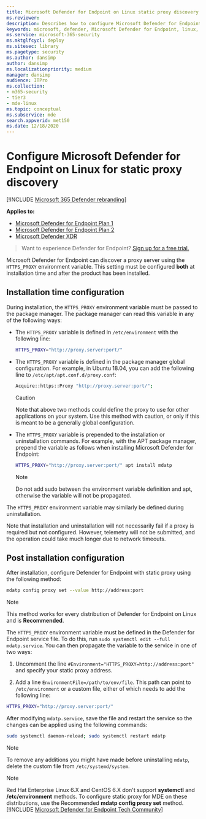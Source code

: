 ```yaml
---
title: Microsoft Defender for Endpoint on Linux static proxy discovery
ms.reviewer:
description: Describes how to configure Microsoft Defender for Endpoint on Linux, for static proxy discovery.
keywords: microsoft, defender, Microsoft Defender for Endpoint, linux, installation, proxy
ms.service: microsoft-365-security
ms.mktglfcycl: deploy
ms.sitesec: library
ms.pagetype: security
ms.author: dansimp
author: dansimp
ms.localizationpriority: medium
manager: dansimp
audience: ITPro
ms.collection: 
- m365-security
- tier3
- mde-linux
ms.topic: conceptual
ms.subservice: mde
search.appverid: met150
ms.date: 12/18/2020
---
```


# Configure Microsoft Defender for Endpoint on Linux for static proxy discovery

[!INCLUDE [Microsoft 365 Defender rebranding](../../includes/microsoft-defender.md)]

**Applies to:**

- [Microsoft Defender for Endpoint Plan 1](https://go.microsoft.com/fwlink/p/?linkid=2154037)
- [Microsoft Defender for Endpoint Plan 2](https://go.microsoft.com/fwlink/p/?linkid=2154037)
- [Microsoft Defender XDR](https://go.microsoft.com/fwlink/?linkid=2118804)

> Want to experience Defender for Endpoint? [Sign up for a free trial.](https://signup.microsoft.com/create-account/signup?products=7f379fee-c4f9-4278-b0a1-e4c8c2fcdf7e&ru=https://aka.ms/MDEp2OpenTrial?ocid=docs-wdatp-investigateip-abovefoldlink)

Microsoft Defender for Endpoint can discover a proxy server using the `HTTPS_PROXY` environment variable. This setting must be configured **both** at installation time and after the product has been installed.

## Installation time configuration

During installation, the `HTTPS_PROXY` environment variable must be passed to the package manager. The package manager can read this variable in any of the following ways:

- The `HTTPS_PROXY` variable is defined in `/etc/environment` with the following line:

  ```bash
  HTTPS_PROXY="http://proxy.server:port/"
  ```

- The `HTTPS_PROXY` variable is defined in the package manager global configuration. For example, in Ubuntu 18.04, you can add the following line to `/etc/apt/apt.conf.d/proxy.conf`:

  ```bash
  Acquire::https::Proxy "http://proxy.server:port/";
  ```

  > [!CAUTION]
  > Note that above two methods could define the proxy to use for other applications on your system. Use this method with caution, or only if this is meant to be a generally global configuration.

- The `HTTPS_PROXY` variable is prepended to the installation or uninstallation commands. For example, with the APT package manager, prepend the variable as follows when installing Microsoft Defender for Endpoint:

  ```bash
  HTTPS_PROXY="http://proxy.server:port/" apt install mdatp
  ```

  > [!NOTE]
  > Do not add sudo between the environment variable definition and apt, otherwise the variable will not be propagated.

The `HTTPS_PROXY` environment variable may similarly be defined during uninstallation.

Note that installation and uninstallation will not necessarily fail if a proxy is required but not configured. However, telemetry will not be submitted, and the operation could take much longer due to network timeouts.

## Post installation configuration

After installation, configure Defender for Endpoint with static proxy using the following method:

```bash
mdatp config proxy set --value http://address:port
```
> [!NOTE]
> This method works for every distribution of Defender for Endpoint on Linux and is **Recommended**.


The `HTTPS_PROXY` environment variable must be defined in the Defender for Endpoint service file. To do this, run `sudo systemctl edit --full mdatp.service`.
You can then propagate the variable to the service in one of two ways:

1) Uncomment the line `#Environment="HTTPS_PROXY=http://address:port"` and specify your static proxy address.

2) Add a line `EnvironmentFile=/path/to/env/file`. This path can point to `/etc/environment` or a custom file, either of which needs to add the following line:

  ```bash
  HTTPS_PROXY="http://proxy.server:port/"
  ```

After modifying `mdatp.service`, save the file and restart the service so the changes can be applied using the following commands:

```bash
sudo systemctl daemon-reload; sudo systemctl restart mdatp
```
> [!NOTE]
> To remove any additions you might have made before uninstalling `mdatp`, delete the custom file from `/etc/systemd/system`.

> [!NOTE]
> Red Hat Enterprise Linux 6.X and CentOS 6.X don't support **systemctl** and **/etc/environment** methods. To configure static proxy for MDE on these distributions, use the Recommended **mdatp config proxy set** method.
[!INCLUDE [Microsoft Defender for Endpoint Tech Community](../../includes/defender-mde-techcommunity.md)]
